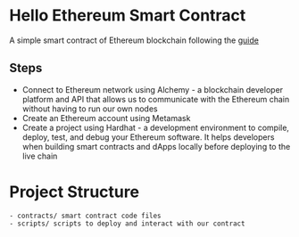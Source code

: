 # Hello Ethereum Smart Contract
A simple smart contract of Ethereum blockchain following the [guide](https://ethereum.org/en/developers/tutorials/hello-world-smart-contract)

## Steps
- Connect to Ethereum network using Alchemy - a blockchain developer platform and API that allows us to communicate with the Ethereum chain without having to run our own nodes
- Create an Ethereum account using Metamask
- Create a project using Hardhat - a development environment to compile, deploy, test, and debug your Ethereum software. It helps developers when building smart contracts and dApps locally before deploying to the live chain

# Project Structure
```
- contracts/ smart contract code files
- scripts/ scripts to deploy and interact with our contract
```

